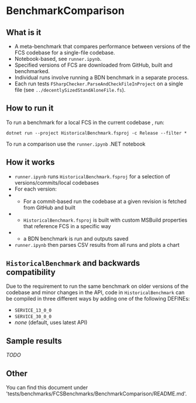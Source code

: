 ﻿# BenchmarkComparison

## What is it

* A meta-benchmark that compares performance between versions of the FCS codebase for a single-file codebase.
* Notebook-based, see `runner.ipynb`.
* Specified versions of FCS are downloaded from GitHub, built and benchmarked.
* Individual runs involve running a BDN benchmark in a separate process.
* Each run tests `FSharpChecker.ParseAndCheckFileInProject` on a single file (see `../decentlySizedStandAloneFile.fs`).

## How to run it

To run a benchmark for a local FCS in the current codebase , run:

```dotnet run --project HistoricalBenchmark.fsproj -c Release --filter *```

To run a comparison use the `runner.ipynb` .NET notebook

## How it works
- `runner.ipynb` runs `HistoricalBenchmark.fsproj` for a selection of versions/commits/local codebases
- For each version:
- - For a commit-based run the codebase at a given revision is fetched from GitHub and built
- - `HistoricalBenchmark.fsproj` is built with custom MSBuild properties that reference FCS in a specific way
- - a BDN benchmark is run and outputs saved
- `runner.ipynb` then parses CSV results from all runs and plots a chart

## `HistoricalBenchmark` and backwards compatibility
Due to the requirement to run the same benchmark on older versions of the codebase and minor changes in the API, code in `HistoricalBenchmark` can be compiled in three different ways by adding one of the following DEFINEs:
- `SERVICE_13_0_0`
- `SERVICE_30_0_0`
- _none_ (default, uses latest API)

## Sample results

*TODO*

## Other

You can find this document under 'tests/benchmarks/FCSBenchmarks/BenchmarkComparison/README.md'.